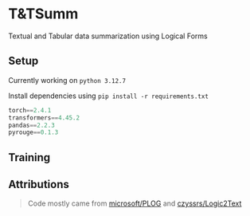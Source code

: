 # T&TSumm

Textual and Tabular data summarization using Logical Forms

## Setup

Currently working on `python 3.12.7`

Install dependencies using `pip install -r requirements.txt`

```python
torch==2.4.1
transformers==4.45.2
pandas==2.2.3
pyrouge==0.1.3
```

## Training

## Attributions

> Code mostly came from [microsoft/PLOG](https://github.com/microsoft/PLOG) and [czyssrs/Logic2Text](https://github.com/czyssrs/Logic2Text) 
